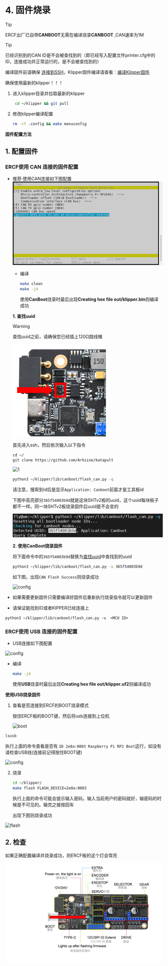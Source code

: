 # 4. 固件烧录

> [!TIP]
> ERCF出厂已自带**CANBOOT**无需在编译烧录**CANBOOT** ,CAN速率为1M

> [!TIP]
> 已经识别到的CAN ID是不会被查找到的（即已经写入配置文件printer.cfg中的ID，连接成功并正常运行的，是不会被查找到的）

编译固件前请确保 [连接到SSH](/board/fly_pi/to_ssh?id=_2-%e8%bf%9c%e7%a8%8b%e8%bf%9e%e6%8e%a5 "点击即可跳转")，Klipper固件编译请查看：[编译Klipper固件](/introduction/firmware?id=%e7%bc%96%e8%af%91klipper%e5%9b%ba%e4%bb%b6 "点击即可跳转")

确保使用最新的klipper！！！

1. 进入klipper目录并拉取最新的klipper
   
   ```bash
    cd ~/klipper && git pull
   ```
   
2. 修改klipper编译配置

    ```bash
    rm -rf .config && make menuconfig
    ```

**固件配置方法**

## 1. 配置固件

<!-- tabs:start -->

### ****ERCF使用 CAN 连接的固件配置****

* 推荐·使用CAN连接如下图配置
  ![config](../../images/boards/fly_ercf/config-can.png ":no-zooom")
  
  * 编译
  
    ```bash
    make clean
    make -j4
    ```
    
     使用**CanBoot**烧录时最后出现**Creating hex file out/klipper.bin**则编译成功
    
  
  **1. 查找uuid**
  
  > [!WARNING]
  >
  > 查找uuid之前，请确保您已经插上120Ω跳线帽
  
  ![120](../../images/boards/fly_ercf/120.png)
  
  首先进入ssh，然后依次输入以下指令
  
  ```
  cd ~/
  git clone https://github.com/Arksine/katapult
  ```
  
  ![1](../../images/boards/fly_sht_v2/1.png)
  
  ```bash
  python3 ~/klipper/lib/canboot/flash_can.py -q
  ```
  
  请注意，搜索到id后是显示``Application: Canboot``前面才是工具板id
  
  下图中高亮部分``365f54003b9d``就是这块SHTv2板的uuid，这个uuid每块板子都不一样。同一块SHTv2板烧录固件后uuid是不会变的
  
  <img src="../../images/boards/fly_sht_v2/uuid.png" alt="uuid" style="zoom:80%;" />
  
  
  
  **2. 使用CanBoot烧录固件**
  
  将下面命令中的``365f54003b9d``替换为[查找uuid](#_2-查找uuid "点击即可跳转")中查找到的uuid
  
  ```bash
  python3 ~/klipper/lib/canboot/flash_can.py -u 365f54003b9d
  ```
  
  如下图，出现``CAN Flash Success``则烧录成功
  
  ![config](../../images/boards/fly_sht_v2/flash.png ":no-zooom")

* 如果需要更新固件只需要编译好固件后重新执行烧录指令就可以更新固件
* 请保证能找到ID或者KIPPER已经连接上

```
python3 ~/klipper/lib/canboot/flash_can.py -u  <MCU ID>
```

### ****ERCF使用 USB 连接的固件配置****

* USB连接如下图配置

![config](../../images/boards/fly_ercf/config-usb.png ":no-zooom")

* 编译

  ```bash
  make -j4
  ```

   使用**USB**烧录时最后出现**Creating hex file out/klipper.uf2**则编译成功

  

**使用USB烧录固件**

1. 查看是否连接到ERCF的BOOT烧录模式

   按住ERCF板的BOOT键，然后将usb连接到上位机

   ![boot](../../images/boards/fly_ercf/boot.png)

```bash
lsusb
```

执行上面的命令查看是否有 ``ID 2e8a:0003 Raspberry Pi RP2 Boot``这行，如没有请检查USB线(连接前记得按住BOOT键)

![config](../../images/boards/fly_sb2040/lsusb.png ":no-zooom")

2. 烧录

   ```bash
   cd ~/klipper/
   make flash FLASH_DEVICE=2e8a:0003
   ```

   执行上面的命令可能会提示输入密码，输入当前用户的密码就好，输密码的时候是不可见的。输完之接按回车

   出现下图则烧录成功

![flash](../../images/boards/fly_sb2040/flash.png ":no-zooom")

<!-- tabs:end -->



## 2. 检查

如果正确配置编译并烧录成功，则ERCF板的这个灯会常亮

![led](../../images/boards/fly_ercf/led.png)

<!-- tabs:end -->
